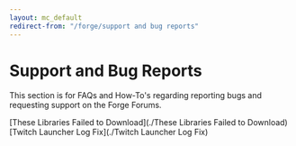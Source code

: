 ```yaml
---
layout: mc_default
redirect-from: "/forge/support and bug reports"
---
```

# Support and Bug Reports

This section is for FAQs and How-To's regarding reporting bugs and requesting support on the Forge Forums.

[These Libraries Failed to Download](./These Libraries Failed to Download)  
[Twitch Launcher Log Fix](./Twitch Launcher Log Fix)
